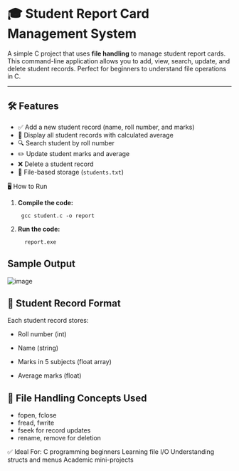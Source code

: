 # 🎓 Student Report Card Management System

A simple C project that uses **file handling** to manage student report cards. This command-line application allows you to add, view, search, update, and delete student records. Perfect for beginners to understand file operations in C.

---

## 🛠️ Features

- ✅ Add a new student record (name, roll number, and marks)
- 📄 Display all student records with calculated average
- 🔍 Search student by roll number
- ✏️ Update student marks and average
- ❌ Delete a student record
- 📁 File-based storage (`students.txt`)


🖥️ How to Run

1. **Compile the code:**
   
        gcc student.c -o report

2. **Run the code:**
   
         report.exe

## Sample Output

![image](https://github.com/user-attachments/assets/d113011a-5c05-4ed0-b3c3-bb7dc7339e01)

## 📌 Student Record Format

Each student record stores:

* Roll number (int)

* Name (string)

* Marks in 5 subjects (float array)

* Average marks (float)

## 💾 File Handling Concepts Used
* fopen, fclose
* fread, fwrite
* fseek for record updates
* rename, remove for deletion

✅ Ideal For:
C programming beginners
Learning file I/O
Understanding structs and menus
Academic mini-projects



